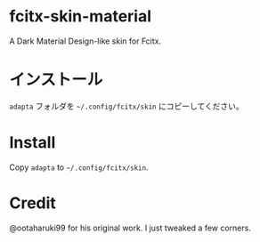 # fcitx-skin-material
A Dark Material Design-like skin for Fcitx.

# インストール
`adapta` フォルダを `~/.config/fcitx/skin` にコピーしてください。  

# Install
Copy `adapta` to `~/.config/fcitx/skin`.  

# Credit 
@ootaharuki99 for his original work. I just tweaked a few corners.
